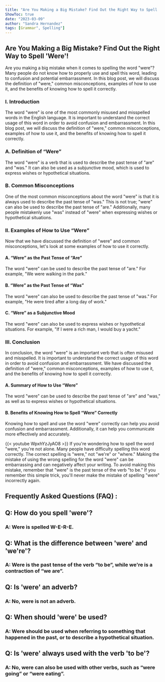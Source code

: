```yaml
---
title: "Are You Making a Big Mistake? Find Out the Right Way to Spell 'Were'!"
ShowToc: true 
date: "2023-03-09"
author: "Sandra Hernandez" 
tags: [Grammar", Spelling"]
---
```

## Are You Making a Big Mistake? Find Out the Right Way to Spell 'Were'!

Are you making a big mistake when it comes to spelling the word "were"? Many people do not know how to properly use and spell this word, leading to confusion and potential embarrassment. In this blog post, we will discuss the definition of "were," common misconceptions, examples of how to use it, and the benefits of knowing how to spell it correctly. 

### I. Introduction

The word "were" is one of the most commonly misused and misspelled words in the English language. It is important to understand the correct usage of this word in order to avoid confusion and embarrassment. In this blog post, we will discuss the definition of "were," common misconceptions, examples of how to use it, and the benefits of knowing how to spell it correctly. 

### A. Definition of “Were”

The word "were" is a verb that is used to describe the past tense of "are" and "was." It can also be used as a subjunctive mood, which is used to express wishes or hypothetical situations. 

### B. Common Misconceptions

One of the most common misconceptions about the word "were" is that it is always used to describe the past tense of "was." This is not true; "were" can also be used to describe the past tense of "are." Additionally, many people mistakenly use "was" instead of "were" when expressing wishes or hypothetical situations. 

### II. Examples of How to Use “Were”

Now that we have discussed the definition of "were" and common misconceptions, let's look at some examples of how to use it correctly. 

#### A. “Were” as the Past Tense of “Are”

The word "were" can be used to describe the past tense of "are." For example, "We were walking in the park." 

#### B. “Were” as the Past Tense of “Was”

The word "were" can also be used to describe the past tense of "was." For example, "He were tired after a long day of work." 

#### C. “Were” as a Subjunctive Mood

The word "were" can also be used to express wishes or hypothetical situations. For example, "If I were a rich man, I would buy a yacht." 

### III. Conclusion

In conclusion, the word "were" is an important verb that is often misused and misspelled. It is important to understand the correct usage of this word in order to avoid confusion and embarrassment. We have discussed the definition of "were," common misconceptions, examples of how to use it, and the benefits of knowing how to spell it correctly. 

#### A. Summary of How to Use “Were”

The word "were" can be used to describe the past tense of "are" and "was," as well as to express wishes or hypothetical situations. 

#### B. Benefits of Knowing How to Spell “Were” Correctly

Knowing how to spell and use the word "were" correctly can help you avoid confusion and embarrassment. Additionally, it can help you communicate more effectively and accurately.

{{< youtube WpxhYzJyAO8 >}} 
If you're wondering how to spell the word "were," you're not alone. Many people have difficulty spelling this word correctly. The correct spelling is "were," not "we're" or "where." Making the mistake of using the wrong spelling for the word "were" can be embarrassing and can negatively affect your writing. To avoid making this mistake, remember that "were" is the past tense of the verb "to be." If you remember this simple trick, you'll never make the mistake of spelling "were" incorrectly again.

## Frequently Asked Questions (FAQ) :
<h2>Q: How do you spell 'were'?</h2>

<h3>A: Were is spelled W-E-R-E.</h3>

<h2>Q: What is the difference between 'were' and 'we're'?</h2>

<h3>A: Were is the past tense of the verb “to be”, while we're is a contraction of “we are”.</h3>

<h2>Q: Is 'were' an adverb?</h2>

<h3>A: No, were is not an adverb.</h3>

<h2>Q: When should 'were' be used?</h2>

<h3>A: Were should be used when referring to something that happened in the past, or to describe a hypothetical situation.</h3>

<h2>Q: Is 'were' always used with the verb 'to be'?</h2>

<h3>A: No, were can also be used with other verbs, such as “were going” or “were eating”.</h3>





